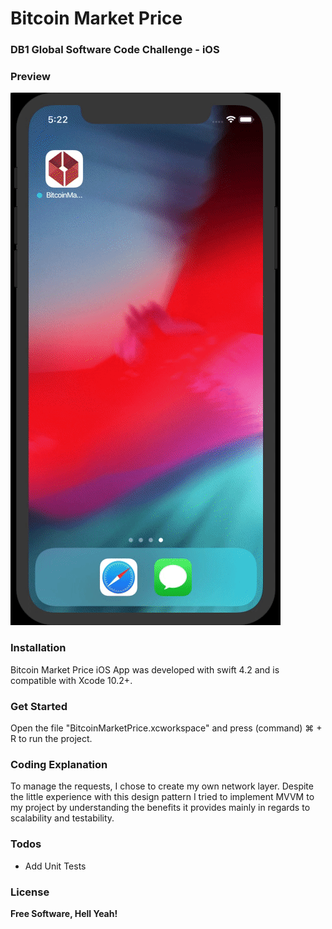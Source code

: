 # Bitcoin Market Price
### DB1 Global Software Code Challenge - iOS

### Preview
![](preview.gif)

### Installation
Bitcoin Market Price iOS App was developed with swift 4.2 and is compatible with Xcode 10.2+.

### Get Started
Open the file "BitcoinMarketPrice.xcworkspace" and press (command) ⌘ + R to run the project.

### Coding Explanation
To manage the requests, I chose to create my own network layer. Despite the little experience with this design pattern I tried to implement MVVM to my project by understanding the benefits it provides mainly in regards to scalability and testability.

### Todos
 - Add Unit Tests

### License
**Free Software, Hell Yeah!**